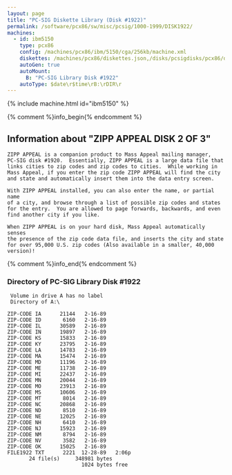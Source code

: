 ```yaml
---
layout: page
title: "PC-SIG Diskette Library (Disk #1922)"
permalink: /software/pcx86/sw/misc/pcsig/1000-1999/DISK1922/
machines:
  - id: ibm5150
    type: pcx86
    config: /machines/pcx86/ibm/5150/cga/256kb/machine.xml
    diskettes: /machines/pcx86/diskettes.json,/disks/pcsigdisks/pcx86/diskettes.json
    autoGen: true
    autoMount:
      B: "PC-SIG Library Disk #1922"
    autoType: $date\r$time\rB:\rDIR\r
---
```


{% include machine.html id="ibm5150" %}

{% comment %}info_begin{% endcomment %}

## Information about "ZIPP APPEAL DISK 2 OF 3"

    ZIPP APPEAL is a companion product to Mass Appeal mailing manager,
    PC-SIG disk #1920.  Essentially, ZIPP APPEAL is a large data file that
    links cities to zip codes and zip codes to cities.  While working in
    Mass Appeal, if you enter the zip code ZIPP APPEAL will find the city
    and state and automatically insert them into the data entry screen.
    
    With ZIPP APPEAL installed, you can also enter the name, or partial name
    of a city, and browse through a list of possible zip codes and states
    for the entry.  You are allowed to page forwards, backwards, and even
    find another city if you like.
    
    When ZIPP APPEAL is on your hard disk, Mass Appeal automatically senses
    the presence of the zip code data file, and inserts the city and state
    for over 95,000 U.S. zip codes (Also available in a smaller, 40,000
    version)!
{% comment %}info_end{% endcomment %}


### Directory of PC-SIG Library Disk #1922

     Volume in drive A has no label
     Directory of A:\

    ZIP-CODE IA      21144   2-16-89
    ZIP-CODE ID       6160   2-16-89
    ZIP-CODE IL      30589   2-16-89
    ZIP-CODE IN      19897   2-16-89
    ZIP-CODE KS      15833   2-16-89
    ZIP-CODE KY      23795   2-16-89
    ZIP-CODE LA      14783   2-16-89
    ZIP-CODE MA      15474   2-16-89
    ZIP-CODE MD      11196   2-16-89
    ZIP-CODE ME      11738   2-16-89
    ZIP-CODE MI      22437   2-16-89
    ZIP-CODE MN      20044   2-16-89
    ZIP-CODE MO      23913   2-16-89
    ZIP-CODE MS      10606   2-16-89
    ZIP-CODE MT       8014   2-16-89
    ZIP-CODE NC      20868   2-16-89
    ZIP-CODE ND       8510   2-16-89
    ZIP-CODE NE      12025   2-16-89
    ZIP-CODE NH       6410   2-16-89
    ZIP-CODE NJ      15923   2-16-89
    ZIP-CODE NM       8794   2-16-89
    ZIP-CODE NV       3582   2-16-89
    ZIP-CODE OK      15025   2-16-89
    FILE1922 TXT      2221  12-28-89   2:06p
           24 file(s)     348981 bytes
                            1024 bytes free
